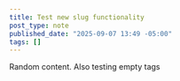 ```yaml
---
title: Test new slug functionality
post_type: note
published_date: "2025-09-07 13:49 -05:00"
tags: []
---
```


Random content. Also testing empty tags
